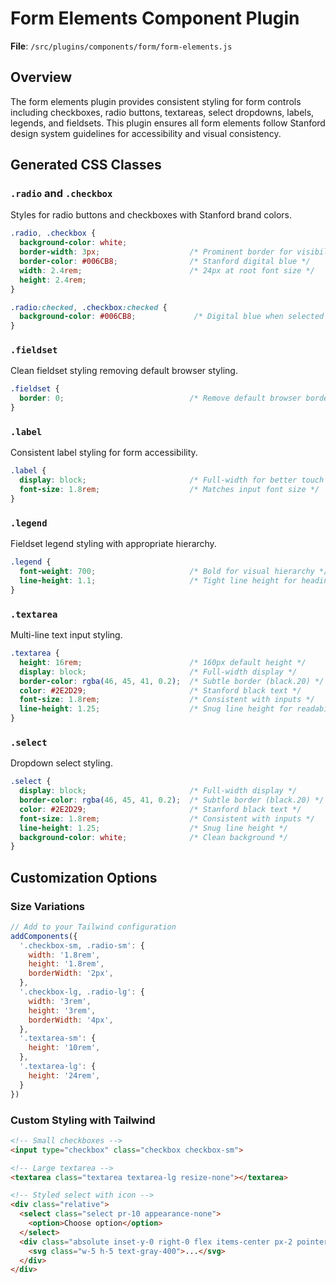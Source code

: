 # Form Elements Component Plugin

**File**: `/src/plugins/components/form/form-elements.js`

## Overview

The form elements plugin provides consistent styling for form controls including checkboxes, radio buttons, textareas, select dropdowns, labels, legends, and fieldsets. This plugin ensures all form elements follow Stanford design system guidelines for accessibility and visual consistency.

## Generated CSS Classes

### `.radio` and `.checkbox`

Styles for radio buttons and checkboxes with Stanford brand colors.

```css
.radio, .checkbox {
  background-color: white;
  border-width: 3px;                    /* Prominent border for visibility */
  border-color: #006CB8;                /* Stanford digital blue */
  width: 2.4rem;                        /* 24px at root font size */
  height: 2.4rem;
}

.radio:checked, .checkbox:checked {
  background-color: #006CB8;             /* Digital blue when selected */
}
```

### `.fieldset`

Clean fieldset styling removing default browser styling.

```css
.fieldset {
  border: 0;                            /* Remove default browser border */
}
```

### `.label`

Consistent label styling for form accessibility.

```css
.label {
  display: block;                       /* Full-width for better touch targets */
  font-size: 1.8rem;                    /* Matches input font size */
}
```

### `.legend`

Fieldset legend styling with appropriate hierarchy.

```css
.legend {
  font-weight: 700;                     /* Bold for visual hierarchy */
  line-height: 1.1;                     /* Tight line height for headings */
}
```

### `.textarea`

Multi-line text input styling.

```css
.textarea {
  height: 16rem;                        /* 160px default height */
  display: block;                       /* Full-width display */
  border-color: rgba(46, 45, 41, 0.2);  /* Subtle border (black.20) */
  color: #2E2D29;                       /* Stanford black text */
  font-size: 1.8rem;                    /* Consistent with inputs */
  line-height: 1.25;                    /* Snug line height for readability */
}
```

### `.select`

Dropdown select styling.

```css
.select {
  display: block;                       /* Full-width display */
  border-color: rgba(46, 45, 41, 0.2);  /* Subtle border (black.20) */
  color: #2E2D29;                       /* Stanford black text */
  font-size: 1.8rem;                    /* Consistent with inputs */
  line-height: 1.25;                    /* Snug line height */
  background-color: white;              /* Clean background */
}
```

## Customization Options

### Size Variations
```javascript
// Add to your Tailwind configuration
addComponents({
  '.checkbox-sm, .radio-sm': {
    width: '1.8rem',
    height: '1.8rem',
    borderWidth: '2px',
  },
  '.checkbox-lg, .radio-lg': {
    width: '3rem',
    height: '3rem',
    borderWidth: '4px',
  },
  '.textarea-sm': {
    height: '10rem',
  },
  '.textarea-lg': {
    height: '24rem',
  }
})
```

### Custom Styling with Tailwind
```html
<!-- Small checkboxes -->
<input type="checkbox" class="checkbox checkbox-sm">

<!-- Large textarea -->
<textarea class="textarea textarea-lg resize-none"></textarea>

<!-- Styled select with icon -->
<div class="relative">
  <select class="select pr-10 appearance-none">
    <option>Choose option</option>
  </select>
  <div class="absolute inset-y-0 right-0 flex items-center px-2 pointer-events-none">
    <svg class="w-5 h-5 text-gray-400">...</svg>
  </div>
</div>
```